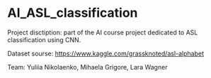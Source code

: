 # AI_ASL_classification
Project disctiption: part of the AI course project dedicated to ASL classification using CNN.

Dataset sourse: https://www.kaggle.com/grassknoted/asl-alphabet

Team: Yuliia Nikolaenko, Mihaela Grigore, Lara Wagner
